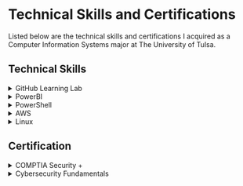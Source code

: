 <h1>Technical Skills and Certifications</h1>

Listed below are the technical skills and certifications I acquired as a Computer Information Systems major at The University of Tulsa.

<h2>Technical Skills</h2>
<details><summary>GitHub Learning Lab</summary>
<br>
I completed the following courses in the <a href="https://lab.github.com/courses">GitHub Learning Lab</a>. 
<br>
  
<h4>Courses:</h4>
<ul>
<li>Introduction to GitHub</li>
<li>Communicating using Markdown</li>
<li>Introduction to HTML</li>
<li>GitHub Pages</li>
<li>Managing merge conflicts</li>
<li>Community Starter Kit</li>
<li>Uploading your project to GitHub</li>
<li>Getting started with GitHub Apps</li>
<li>Migrating your repository to GitHub</li>
<li>Reviewing pull requests</li>
<li>Securing your workflows</li>
<li>Create a release based workflow</li>
</ul>
</details>

<details><summary>PowerBI</summary>
<br>
  <p>Information about PowerBI</p>
</details>

<details><summary>PowerShell</summary>
<br>
  <p>Information about PowerShell</p>
</details>

<details><summary>AWS</summary>
<br>
  <p>Information about AWS</p>
</details>

<details><summary>Linux</summary>
<br>
  <p>Information about Linux</p>
</details>

<h2>Certification</h2>
<details><summary>COMPTIA Security +</summary>
<br>
  <p>Information about certification</p>
</details>

<details><summary>Cybersecurity Fundamentals</summary>
<br>
  <p>Information about certification</p>
</details>
 
